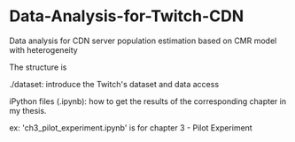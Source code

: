 # Data-Analysis-for-Twitch-CDN
Data analysis for CDN server population estimation based on CMR model with heterogeneity

The structure is

./dataset: introduce the Twitch's dataset and data access

iPython files (.ipynb): how to get the results of the corresponding chapter in my thesis.

ex: 
'ch3_pilot_experiment.ipynb' is for chapter 3 - Pilot Experiment
